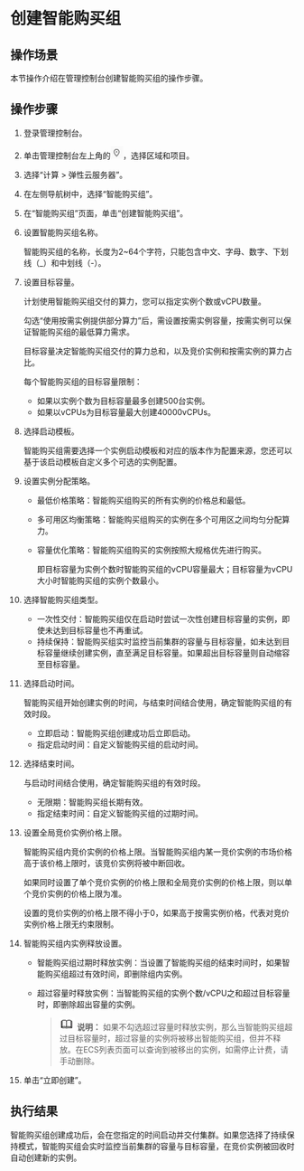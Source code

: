 # 创建智能购买组<a name="ecs_03_1302"></a>

## 操作场景<a name="section1858210155517"></a>

本节操作介绍在管理控制台创建智能购买组的操作步骤。

## 操作步骤<a name="section77341370519"></a>

1.  登录管理控制台。
2.  单击管理控制台左上角的![](figures/icon-region.png)，选择区域和项目。
3.  选择“计算 \> 弹性云服务器”。
4.  在左侧导航树中，选择“智能购买组”。
5.  在“智能购买组”页面，单击“创建智能购买组”。
6.  设置智能购买组名称。

    智能购买组的名称，长度为2\~64个字符，只能包含中文、字母、数字、下划线（\_）和中划线（-）。

7.  设置目标容量。

    计划使用智能购买组交付的算力，您可以指定实例个数或vCPU数量。

    勾选“使用按需实例提供部分算力”后，需设置按需实例容量，按需实例可以保证智能购买组的最低算力需求。

    目标容量决定智能购买组交付的算力总和，以及竞价实例和按需实例的算力占比。

    每个智能购买组的目标容量限制：

    -   如果以实例个数为目标容量最多创建500台实例。
    -   如果以vCPUs为目标容量最大创建40000vCPUs。

8.  选择启动模板。

    智能购买组需要选择一个实例启动模板和对应的版本作为配置来源，您还可以基于该启动模板自定义多个可选的实例配置。

9.  设置实例分配策略。
    -   最低价格策略：智能购买组购买的所有实例的价格总和最低。
    -   多可用区均衡策略：智能购买组购买的实例在多个可用区之间均匀分配算力。
    -   容量优化策略：智能购买组购买的实例按照大规格优先进行购买。

        即目标容量为实例个数时智能购买组的vCPU容量最大；目标容量为vCPU大小时智能购买组的实例个数最小。

10. 选择智能购买组类型。
    -   一次性交付：智能购买组仅在启动时尝试一次性创建目标容量的实例，即使未达到目标容量也不再重试。
    -   持续保持：智能购买组实时监控当前集群的容量与目标容量，如未达到目标容量继续创建实例，直至满足目标容量。如果超出目标容量则自动缩容至目标容量。

11. 选择启动时间。

    智能购买组开始创建实例的时间，与结束时间结合使用，确定智能购买组的有效时段。

    -   立即启动：智能购买组创建成功后立即启动。
    -   指定启动时间：自定义智能购买组的启动时间。

12. 选择结束时间。

    与启动时间结合使用，确定智能购买组的有效时段。

    -   无限期：智能购买组长期有效。
    -   指定结束时间：自定义智能购买组的过期时间。

13. 设置全局竞价实例价格上限。

    智能购买组内竞价实例的价格上限。当智能购买组内某一竞价实例的市场价格高于该价格上限时，该竞价实例将被中断回收。

    如果同时设置了单个竞价实例的价格上限和全局竞价实例的价格上限，则以单个竞价实例的价格上限为准。

    设置的竞价实例的价格上限不得小于0，如果高于按需实例价格，代表对竞价实例价格上限无约束限制。

14. 智能购买组内实例释放设置。
    -   智能购买组过期时释放实例：当设置了智能购买组的结束时间时，如果智能购买组超过有效时间，即删除组内实例。
    -   超过容量时释放实例：当智能购买组的实例个数/vCPU之和超过目标容量时，即删除超出容量的实例。

        >![](public_sys-resources/icon-note.gif) **说明：** 
        >如果不勾选超过容量时释放实例，那么当智能购买组超过目标容量时，超过容量的实例将被移出智能购买组，但并不释放。在ECS列表页面可以查询到被移出的实例，如需停止计费，请手动删除。


15. 单击“立即创建”。

## 执行结果<a name="section18821853163317"></a>

智能购买组创建成功后，会在您指定的时间启动并交付集群。如果您选择了持续保持模式，智能购买组会实时监控当前集群的容量与目标容量，在竞价实例被回收时自动创建新的实例。

